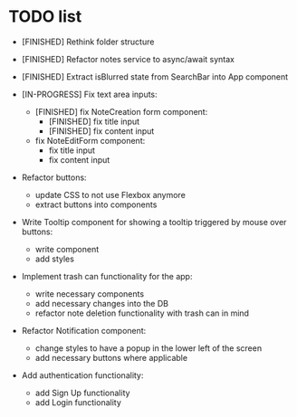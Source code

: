 # TODO list

- [FINISHED] Rethink folder structure
- [FINISHED] Refactor notes service to async/await syntax
- [FINISHED] Extract isBlurred state from SearchBar into App component

- [IN-PROGRESS] Fix text area inputs:
  - [FINISHED] fix NoteCreation form component:
    - [FINISHED] fix title input
    - [FINISHED] fix content input
  - fix NoteEditForm component:
    - fix title input
    - fix content input

- Refactor buttons:
  - update CSS to not use Flexbox anymore
  - extract buttons into components

- Write Tooltip component for showing a tooltip triggered by mouse over buttons:
  - write component
  - add styles

- Implement trash can functionality for the app:
  - write necessary components
  - add necessary changes into the DB
  - refactor note deletion functionality with trash can in mind

- Refactor Notification component:
  - change styles to have a popup in the lower left of the screen
  - add necessary buttons where applicable

- Add authentication functionality:
  - add Sign Up functionality
  - add Login functionality